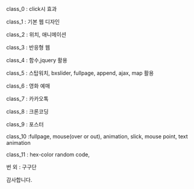 class_0 : click시 효과 <br>

class_1 : 기본 웹 디자인 <br>

class_2 : 위치, 애니메이션 <br>

class_3 : 반응형 웹 <br>

class_4 : 함수,jquery 활용 <br>

class_5 : 스탑워치, bxslider, fullpage, append, ajax, map 활용  <br>

class_6 : 영화 예매 <br>

class_7 : 카카오톡 <br>

class_8 : 크론코딩 <br>

class_9 : 포스터 <br>

class_10 :fullpage, mouse(over or out), animation, slick, mouse point, text animation <br>

class_11 : hex-color random code, <br>

번 외 : 구구단 <br>

감사합니다.
